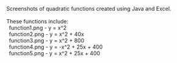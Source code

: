 Screenshots of quadratic functions created using Java and Excel. <br />
<br />
These functions include: <br />
&ensp;function1.png - y = x^2 <br />
&ensp;function2.png - y = x^2 + 40x <br />
&ensp;function3.png - y = x^2 + 800 <br />
&ensp;function4.png - y = -x^2 + 25x + 400 <br />
&ensp;function5.png - y = x^2 + 25x + 400 <br />
